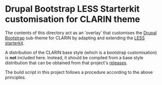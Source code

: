 # Drupal Bootstrap LESS Starterkit customisation for CLARIN theme
The contents of this directory act as an 'overlay' that customises the 
[Drupal Bootstrap](https://drupal-bootstrap.org) sub-theme for CLARIN by adapting and
extending the [LESS starterkit](https://drupal-bootstrap.org/api/bootstrap/starterkits%21less%21README.md/7).

A distribution of the CLARIN base style (which is a bootstrap customisation) is **not** 
included here. Instead, it should be compiled from a base style distribution that can be 
obtained from that project's [releases](https://github.com/clarin-eric/base_style/releases). 

The build script in this project follows a procedure according to the above principles.
